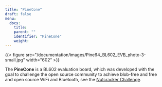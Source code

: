 ```yaml
---
title: "PineCone"
draft: false
menu:
  docs:
    title:
    parent: ""
    identifier: "PineCone"
    weight: 
---
```


{{< figure src="/documentation/images/Pine64_BL602_EVB_photo-3-small.jpg" width="602" >}}

The **PineCone** is a BL602 evaluation board, which was developed with the goal to challenge the open source community to achieve blob-free and free and open source WiFi and Bluetooth, see the [Nutcracker Challenge](https://www.pine64.org/2020/10/28/nutcracker-challenge-blob-free-wifi-ble/).
